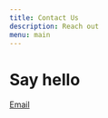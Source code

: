```yaml
---
title: Contact Us
description: Reach out
menu: main
---
```


# Say hello

<a href="mailto:kai.hendry+cms@gmail.com">Email</a>
